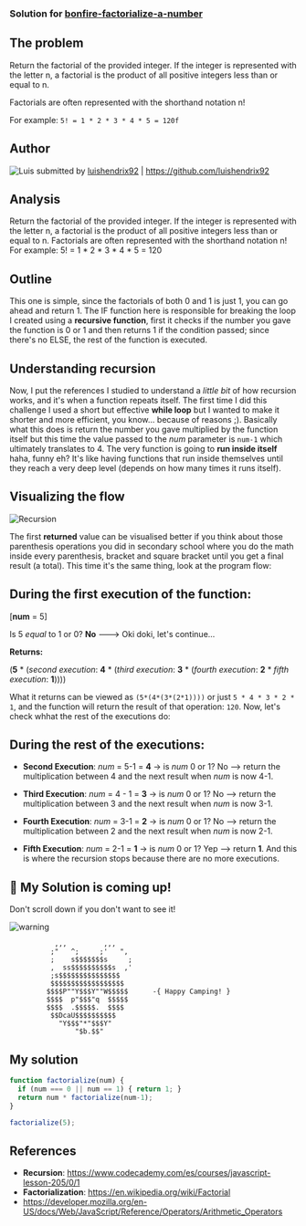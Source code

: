 ### Solution for [bonfire-factorialize-a-number](http://www.freecodecamp.com/challenges/bonfire-factorialize-a-number)

## The problem
Return the factorial of the provided integer.
If the integer is represented with the letter n, a factorial is the product of all positive integers less than or equal to n.

Factorials are often represented with the shorthand notation n!

For example: `5! = 1 * 2 * 3 * 4 * 5 = 120f`

## Author
![Luis](https://avatars3.githubusercontent.com/u/6039444?v=3&s=96)
submitted by [luishendrix92](//freecodecamp.com/luishendrix92) |
https://github.com/luishendrix92

## Analysis
Return the factorial of the provided integer.
If the integer is represented with the letter n, a factorial is the product of all positive integers less than or equal to n.
Factorials are often represented with the shorthand notation n!
For example: 5! = 1 * 2 * 3 * 4 * 5 = 120

## Outline
This one is simple, since the factorials of both 0 and 1 is just 1, you can go ahead and return 1. The IF function here is responsible for breaking the loop I created using a **recursive function**, first it checks if the number you gave the function is 0 or 1 and then returns 1 if the condition passed; since there's no ELSE, the rest of the function is executed.

## Understanding recursion
Now, I put the references I studied to understand a *little bit* of how recursion works, and it's when a function repeats itself. The first time I did this challenge I used a short but effective **while loop** but I wanted to make it shorter and more efficient, you know... because of reasons ;).
Basically what this does is return the number you gave multiplied by the function itself but this time the value passed to the *num* parameter is `num-1` which ultimately translates to 4. The very function is going to **run inside itself** haha, funny eh? It's like having functions that run inside themselves until they reach a very deep level (depends on how many times it runs itself).

## Visualizing the flow
![Recursion](http://i61.tinypic.com/28auvsw.jpg)

The first **returned** value can be visualised better if you think about those parenthesis operations you did in secondary school where you do the math inside every parenthesis, bracket and square bracket until you get a final result (a total). This time it's the same thing, look at the program flow:

## During the first execution of the function:
[**num** = 5]

Is 5 *equal* to 1 or 0? **No** ---> Oki doki, let's continue...

**Returns:**

(**5** * (*second execution*: **4** * (*third execution*: **3** * (*fourth execution*: **2** * *fifth execution*: **1**))))

What it returns can be viewed as `(5*(4*(3*(2*1))))` or just `5 * 4 * 3 * 2 * 1`, and the function will return the result of that operation: `120`.
Now, let's check whhat the rest of the executions do:

## During the rest of the executions:
- **Second Execution**: *num* = 5-1 = **4** -> is *num* 0 or 1? No --> return the multiplication between 4 and the next result when *num* is now 4-1.

- **Third Execution**: *num* = 4 - 1 = **3** -> is *num* 0 or 1? No --> return the multiplication between 3 and the next result when *num* is now 3-1.

- **Fourth Execution**: *num* = 3-1 = **2** -> is *num* 0 or 1? No --> return the multiplication between 2 and the next result when *num* is now 2-1.

- **Fifth Execution**: *num* = 2-1 = **1** -> is *num* 0 or 1? Yep --> return **1**. And this is where the recursion stops because there are no more executions.

## :construction: My Solution is coming up!
Don't scroll down if you don't want to see it!

![warning](http://www.yourdrum.com/yourdrum/images/2007/10/10/red_warning_sign_2.gif)        

```
           ,,,         ,,,
          ;"   ^;     ;'   ",
          ;    s$$$$$$$s     ;
          ,  ss$$$$$$$$$$s  ,'
          ;s$$$$$$$$$$$$$$$
          $$$$$$$$$$$$$$$$$$
         $$$$P""Y$$$Y""W$$$$$      -{ Happy Camping! }
         $$$$  p"$$$"q  $$$$$
         $$$$  .$$$$$.  $$$$
          $$DcaU$$$$$$$$$$
            "Y$$$"*"$$$Y"    
                "$b.$$"     
```

## My solution
``` javascript
function factorialize(num) {
  if (num === 0 || num == 1) { return 1; }
  return num * factorialize(num-1);
}

factorialize(5);
```



## References
- **Recursion**: https://www.codecademy.com/es/courses/javascript-lesson-205/0/1
- **Factorialization**: https://en.wikipedia.org/wiki/Factorial
- https://developer.mozilla.org/en-US/docs/Web/JavaScript/Reference/Operators/Arithmetic_Operators
